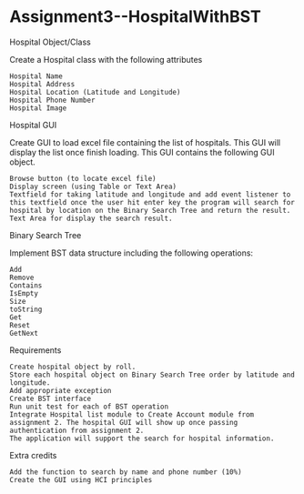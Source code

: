 # Assignment3--HospitalWithBST

Hospital Object/Class

Create a Hospital class with the following attributes

    Hospital Name
    Hospital Address
    Hospital Location (Latitude and Longitude)
    Hospital Phone Number
    Hospital Image

Hospital GUI

Create GUI to load excel file containing the list of hospitals. This GUI will display the list once finish loading. This GUI contains the following GUI object.

    Browse button (to locate excel file)
    Display screen (using Table or Text Area)
    Textfield for taking latitude and longitude and add event listener to this textfield once the user hit enter key the program will search for hospital by location on the Binary Search Tree and return the result.
    Text Area for display the search result.

Binary Search Tree

Implement BST data structure including the following operations:

    Add
    Remove
    Contains
    IsEmpty
    Size
    toString
    Get
    Reset
    GetNext

Requirements

    Create hospital object by roll.
    Store each hospital object on Binary Search Tree order by latitude and longitude.
    Add appropriate exception
    Create BST interface
    Run unit test for each of BST operation
    Integrate Hospital list module to Create Account module from assignment 2. The hospital GUI will show up once passing authentication from assignment 2.
    The application will support the search for hospital information.

Extra credits

    Add the function to search by name and phone number (10%)
    Create the GUI using HCI principles
